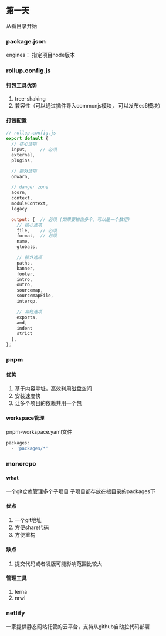 ## 第一天
从看目录开始

### package.json
engines： 指定项目node版本

### rollup.config.js
#### 打包工具优势
1. tree-shaking
2. 兼容性（可以通过插件导入commonjs模块， 可以发布es6模块）

#### 打包配置
```js
// rollup.config.js
export default {
  // 核心选项
  input,     // 必须
  external,
  plugins,

  // 额外选项
  onwarn,

  // danger zone
  acorn,
  context,
  moduleContext,
  legacy

  output: {  // 必须 (如果要输出多个，可以是一个数组)
    // 核心选项
    file,    // 必须
    format,  // 必须
    name,
    globals,

    // 额外选项
    paths,
    banner,
    footer,
    intro,
    outro,
    sourcemap,
    sourcemapFile,
    interop,

    // 高危选项
    exports,
    amd,
    indent
    strict
  },
};
  ```

### pnpm
#### 优势
1. 基于内容寻址，高效利用磁盘空间
2. 安装速度快
3. 让多个项目的依赖共用一个包
#### workspace管理
pnpm-workspace.yaml文件
```js
packages:
  - 'packages/*'

```
### monorepo
#### what
一个git仓库管理多个子项目
子项目都存放在根目录的packages下

#### 优点
1. 一个git地址
2. 方便share代码
3. 方便重构

#### 缺点
1. 提交代码或者发版可能影响范围比较大

#### 管理工具
1. lerna
2. nrwl

### netlify
一家提供静态网站托管的云平台，支持从github自动拉代码部署
